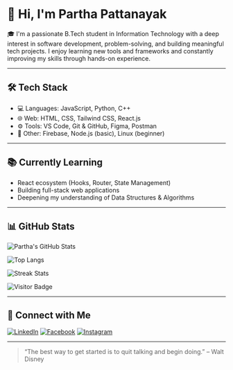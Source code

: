 # 👋 Hi, I'm Partha Pattanayak

🎓 I'm a passionate B.Tech student in Information Technology with a deep interest in software development, problem-solving, and building meaningful tech projects. I enjoy learning new tools and frameworks and constantly improving my skills through hands-on experience.

---

## 🛠️ Tech Stack
- 💻 Languages: JavaScript, Python, C++
- 🌐 Web: HTML, CSS, Tailwind CSS, React.js
- ⚙️ Tools: VS Code, Git & GitHub, Figma, Postman
- 📱 Other: Firebase, Node.js (basic), Linux (beginner)

---

## 📚 Currently Learning
- React ecosystem (Hooks, Router, State Management)
- Building full-stack web applications
- Deepening my understanding of Data Structures & Algorithms

---

## 📊 GitHub Stats

![Partha's GitHub Stats](https://github-readme-stats.vercel.app/api?username=ParthaPattanayak&show_icons=true&theme=radical&hide_border=true&hide_title=true)

![Top Langs](https://github-readme-stats.vercel.app/api/top-langs/?username=ParthaPattanayak&layout=compact&theme=radical&hide_border=true)

![Streak Stats](https://streak-stats.demolab.com/?user=ParthaPattanayak&theme=radical&hide_border=true)

![Visitor Badge](https://komarev.com/ghpvc/?username=ParthaPattanayak&label=Profile%20views&color=ff69b4&style=flat)

---

## 🔗 Connect with Me

[![LinkedIn](https://img.shields.io/badge/-LinkedIn-blue?style=flat-square&logo=linkedin)](https://www.linkedin.com/in/partha-pattanayak-082a46320/)
[![Facebook](https://img.shields.io/badge/-Facebook-1877F2?style=flat-square&logo=facebook&logoColor=white)](https://www.facebook.com/iamparthapattanayak)
[![Instagram](https://img.shields.io/badge/-Instagram-E4405F?style=flat-square&logo=instagram&logoColor=white)](https://www.instagram.com/iamparthapattanayak/)

---

> “The best way to get started is to quit talking and begin doing.” – Walt Disney
